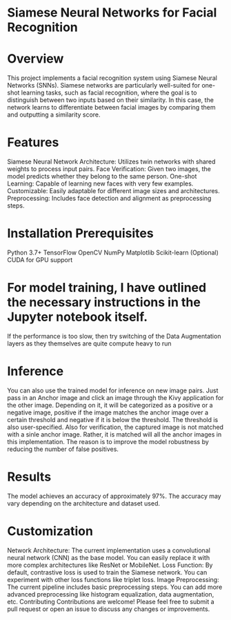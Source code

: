 # Siamese Neural Networks for Facial Recognition
# Overview
This project implements a facial recognition system using Siamese Neural Networks (SNNs). Siamese networks are particularly well-suited for one-shot learning tasks, such as facial recognition, where the goal is to distinguish between two inputs based on their similarity. In this case, the network learns to differentiate between facial images by comparing them and outputting a similarity score.

# Features
Siamese Neural Network Architecture: Utilizes twin networks with shared weights to process input pairs.
Face Verification: Given two images, the model predicts whether they belong to the same person.
One-shot Learning: Capable of learning new faces with very few examples.
Customizable: Easily adaptable for different image sizes and architectures.
Preprocessing: Includes face detection and alignment as preprocessing steps.
# Installation Prerequisites
Python 3.7+
TensorFlow
OpenCV
NumPy
Matplotlib
Scikit-learn
(Optional) CUDA for GPU support

# For model training, I have outlined the necessary instructions in the Jupyter notebook itself. 
If the performance is too slow, then try switching of the Data Augmentation layers as they themselves are quite compute heavy to run

# Inference
You can also use the trained model for inference on new image pairs. Just pass in an Anchor image and click an image through the Kivy application for the other image. Depending on it,
it will be categorized as a positive or a negative image, positive if the image matches the anchor image over a certain threshold and negative if it is below the threshold.
The threshold is also user-specified. 
Also for verification, the captured image is not matched with a sinle anchor image. Rather, it is matched will all the anchor images in this implementation. The reason is to improve
the model robustness by reducing the number of false positives.

# Results
The model achieves an accuracy of approximately 97%. The accuracy may vary depending on the architecture and dataset used.

# Customization
Network Architecture: The current implementation uses a convolutional neural network (CNN) as the base model. You can easily replace it with more complex architectures like ResNet or MobileNet.
Loss Function: By default, contrastive loss is used to train the Siamese network. You can experiment with other loss functions like triplet loss.
Image Preprocessing: The current pipeline includes basic preprocessing steps. You can add more advanced preprocessing like histogram equalization, data augmentation, etc.
Contributing
Contributions are welcome! Please feel free to submit a pull request or open an issue to discuss any changes or improvements.
